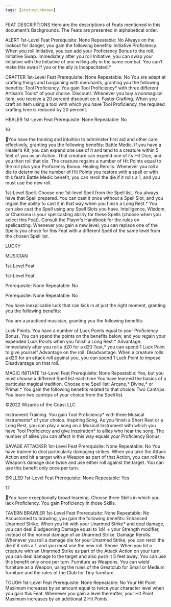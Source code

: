```yaml
---
tags: [status/unknown]
---
```

FEAT DESCRIPTIONS
Here are the descriptions of Feats mentioned in
this document’s Backgrounds. The Feats are
presented in alphabetical order.

ALERT
1st-Level Feat
Prerequisite: None
Repeatable: No
Always on the lookout for danger, you gain the
following benefits:
Initiative Proficiency. When you roll Initiative,
you can add your Proficiency Bonus to the
roll.
Initiative Swap. Immediately after you roll
Initiative, you can swap your Initiative with
the Initiative of one willing ally in the same
combat. You can’t make this swap if you or the
ally is Incapacitated.*

CRAFTER
1st-Level Feat
Prerequisite: None
Repeatable: No
You are adept at crafting things and bargaining
with merchants, granting you the following
benefits:
Tool Proficiency. You gain Tool Proficiency*
with three different Artisan’s Tools* of your
choice.
Discount. Whenever you buy a nonmagical
item, you receive a 20 percent discount on it.
Faster Crafting. When you craft an item using a
tool with which you have Tool Proficiency, the
required crafting time is reduced by 20
percent.

HEALER
1st-Level Feat
Prerequisite: None
Repeatable: No

16

You have the training and intuition to
administer first aid and other care effectively,
granting you the following benefits:
Battle Medic. If you have a Healer’s Kit, you can
expend one use of it and tend to a creature
within 5 feet of you as an Action. That
creature can expend one of its Hit Dice, and
you then roll that die. The creature regains a
number of Hit Points equal to the roll plus
your Proficiency Bonus.
Healing Rerolls. Whenever you roll a die to
determine the number of Hit Points you
restore with a spell or with this feat’s Battle
Medic benefit, you can reroll the die if it rolls
a 1, and you must use the new roll.

1st-Level Spell. Choose one 1st-level Spell from
the Spell list. You always have that Spell
prepared. You can cast it once without a Spell
Slot, and you regain the ability to cast it in
that way when you finish a Long Rest.* You
can also cast the Spell using any Spell Slots
you have.
Intelligence, Wisdom, or Charisma is your
spellcasting ability for these Spells (choose
when you select this Feat). Consult the Player’s
Handbook for the rules on spellcasting.
Whenever you gain a new level, you can
replace one of the Spells you chose for this Feat
with a different Spell of the same level from the
chosen Spell list.

LUCKY

MUSICIAN

1st-Level Feat

1st-Level Feat

Prerequisite: None
Repeatable: No

Prerequisite: None
Repeatable: No

You have inexplicable luck that can kick in at
just the right moment, granting you the
following benefits:

You are a practiced musician, granting you the
following benefits:

Luck Points. You have a number of Luck Points
equal to your Proficiency Bonus. You can
spend the points on the benefits below, and
you regain your expended Luck Points when
you finish a Long Rest.*
Advantage. Immediately after you roll a d20 for
a d20 Test,* you can spend 1 Luck Point to
give yourself Advantage on the roll.
Disadvantage. When a creature rolls a d20 for
an attack roll against you, you can spend 1
Luck Point to impose Disadvantage on that
roll.

MAGIC INITIATE
1st-Level Feat
Prerequisite: None
Repeatable: Yes, but you must choose a
different Spell list each time
You have learned the basics of a particular
magical tradition. Choose one Spell list: Arcane,*
Divine,* or Primal.* You gain the following
benefits related to that choice:
Two Cantrips. You learn two cantrips of your
choice from the Spell list.

©2022 Wizards of the Coast LLC

Instrument Training. You gain Tool
Proficiency* with three Musical Instruments*
of your choice.
Inspiring Song. As you finish a Short Rest or a
Long Rest, you can play a song on a Musical
Instrument with which you have Tool
Proficiency and give Inspiration* to allies who
hear the song. The number of allies you can
affect in this way equals your Proficiency
Bonus.

SAVAGE ATTACKER
1st-Level Feat
Prerequisite: None
Repeatable: No
You have trained to deal particularly damaging
strikes. When you take the Attack Action and hit
a target with a Weapon as part of that Action,
you can roll the Weapon’s damage dice twice
and use either roll against the target. You can
use this benefit only once per turn.

SKILLED
1st-Level Feat
Prerequisite: None
Repeatable: Yes

17

You have exceptionally broad learning. Choose
three Skills in which you lack Proficiency. You
gain Proficiency in those Skills.

TAVERN BRAWLER
1st-Level Feat
Prerequisite: None
Repeatable: No
Accustomed to brawling, you gain the following
benefits:
Enhanced Unarmed Strike. When you hit with
your Unarmed Strike* and deal damage, you
can deal Bludgeoning Damage equal to 1d4 +
your Strength modifier, instead of the normal
damage of an Unarmed Strike.
Damage Rerolls. Whenever you roll a damage
die for your Unarmed Strike, you can reroll
the die if it rolls a 1, and you must use the new
roll.
Shove. When you hit a creature with an
Unarmed Strike as part of the Attack Action
on your turn, you can deal damage to the
target and also push it 5 feet away. You can
use this benefit only once per turn.
Furniture as Weapons. You can wield
furniture as a Weapon, using the rules of the
Greatclub for Small or Medium furniture and
the rules of the Club for Tiny furniture.

TOUGH
1st-Level Feat
Prerequisite: None
Repeatable: No
Your Hit Point Maximum increases by an
amount equal to twice your character level
when you gain this Feat. Whenever you gain a
level thereafter, your Hit Point Maximum
increases by an additional 2 Hit Points.
